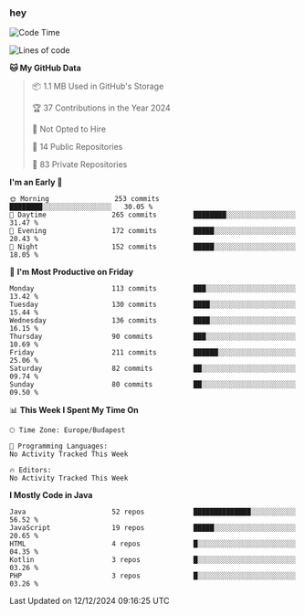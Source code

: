 ### hey

<!--START_SECTION:waka-->
![Code Time](http://img.shields.io/badge/Code%20Time-1%2C037%20hrs%202%20mins-blue)

![Lines of code](https://img.shields.io/badge/From%20Hello%20World%20I%27ve%20Written-1.1%20million%20lines%20of%20code-blue)

**🐱 My GitHub Data** 

> 📦 1.1 MB Used in GitHub's Storage 
 > 
> 🏆 37 Contributions in the Year 2024
 > 
> 🚫 Not Opted to Hire
 > 
> 📜 14 Public Repositories 
 > 
> 🔑 83 Private Repositories 
 > 
**I'm an Early 🐤** 

```text
🌞 Morning                253 commits         ████████░░░░░░░░░░░░░░░░░   30.05 % 
🌆 Daytime                265 commits         ████████░░░░░░░░░░░░░░░░░   31.47 % 
🌃 Evening                172 commits         █████░░░░░░░░░░░░░░░░░░░░   20.43 % 
🌙 Night                  152 commits         █████░░░░░░░░░░░░░░░░░░░░   18.05 % 
```
📅 **I'm Most Productive on Friday** 

```text
Monday                   113 commits         ███░░░░░░░░░░░░░░░░░░░░░░   13.42 % 
Tuesday                  130 commits         ████░░░░░░░░░░░░░░░░░░░░░   15.44 % 
Wednesday                136 commits         ████░░░░░░░░░░░░░░░░░░░░░   16.15 % 
Thursday                 90 commits          ███░░░░░░░░░░░░░░░░░░░░░░   10.69 % 
Friday                   211 commits         ██████░░░░░░░░░░░░░░░░░░░   25.06 % 
Saturday                 82 commits          ██░░░░░░░░░░░░░░░░░░░░░░░   09.74 % 
Sunday                   80 commits          ██░░░░░░░░░░░░░░░░░░░░░░░   09.50 % 
```


📊 **This Week I Spent My Time On** 

```text
🕑︎ Time Zone: Europe/Budapest

💬 Programming Languages: 
No Activity Tracked This Week

🔥 Editors: 
No Activity Tracked This Week
```

**I Mostly Code in Java** 

```text
Java                     52 repos            ██████████████░░░░░░░░░░░   56.52 % 
JavaScript               19 repos            █████░░░░░░░░░░░░░░░░░░░░   20.65 % 
HTML                     4 repos             █░░░░░░░░░░░░░░░░░░░░░░░░   04.35 % 
Kotlin                   3 repos             █░░░░░░░░░░░░░░░░░░░░░░░░   03.26 % 
PHP                      3 repos             █░░░░░░░░░░░░░░░░░░░░░░░░   03.26 % 
```




 Last Updated on 12/12/2024 09:16:25 UTC
<!--END_SECTION:waka-->
